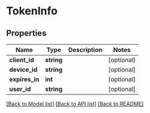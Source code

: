 # TokenInfo

## Properties
Name | Type | Description | Notes
------------ | ------------- | ------------- | -------------
**client_id** | **string** |  | [optional] 
**device_id** | **string** |  | [optional] 
**expires_in** | **int** |  | [optional] 
**user_id** | **string** |  | [optional] 

[[Back to Model list]](../README.md#documentation-for-models) [[Back to API list]](../README.md#documentation-for-api-endpoints) [[Back to README]](../README.md)


